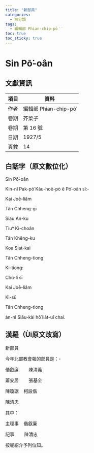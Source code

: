 ```yaml
---
title: "新部員"
categories:
  - 無分類
tags:
  - 編輯部 Phian-chip-pō͘͘
toc: true
toc_sticky: true
---
```


# Sin Pō͘-oân

## 文獻資訊

| 項目 | 資料 |
|---|---|
| 作者 | 編輯部 Phian-chip-pō͘͘ |
| 卷期 | 芥菜子 |
| 卷期 | 第 16 號 |
| 日期 | 1927/5 |
| 頁數 | 14 |

## 白話字（原文數位化）

Sin Pō͘-oân

Kin-nî Pak-pō͘ Kàu-hoē-pò ê Pó͘-oān sī:-

Kai Joē-liâm

Tân Chheng-gī

Siau An-ku

Tiuⁿ Ki-choân

Tân Khēng-ku

Koa Siat-kai

Tân Chheng-tiong

Ki-tiong:

Chú-lí sī

Kai Joē-liâm

Kì-sū

Tân Chheng-tiong

án-ni Siāu-kài hō͘ lia̍t-uī chai.

## 漢羅（Ùi原文改寫）

新部員

今年北部教會報的部員是：-

偕叡廉        陳清義

蕭安居        張基全

陳瓊琚    柯設偕

陳清忠

其中：

主理事    偕叡廉

記事        陳清忠

按呢紹介予列位知。
